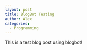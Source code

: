```yaml
---
layout: post
title: BlogBot Testing
author: Alex
categories:
  - Programming
---
```

This is a test blog post using blogbot!